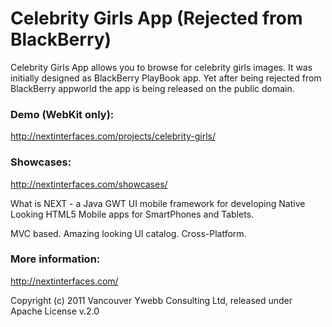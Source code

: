 Celebrity Girls App (Rejected from BlackBerry)
====

Celebrity Girls App allows you to browse for celebrity girls images. It was initially designed as BlackBerry PlayBook app. Yet after being rejected from BlackBerry appworld the app is being released on the public domain.

### Demo (WebKit only):
http://nextinterfaces.com/projects/celebrity-girls/

### Showcases:
http://nextinterfaces.com/showcases/

What is NEXT - a Java GWT UI mobile framework for developing Native Looking HTML5 Mobile apps for SmartPhones and Tablets. 

MVC based. Amazing looking UI catalog. Cross-Platform.

### More information:
http://nextinterfaces.com/

Copyright (c) 2011 Vancouver Ywebb Consulting Ltd, released under Apache License v.2.0